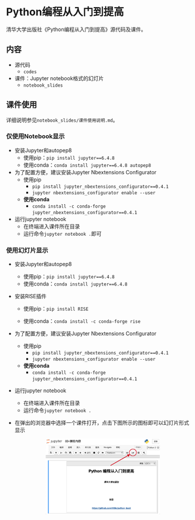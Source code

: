 # Python编程从入门到提高
清华大学出版社《Python编程从入门到提高》源代码及课件。

## 内容

- 源代码
  - `codes`
- 课件：Jupyter notebook格式的幻灯片
  - `notebook_slides`

## 课件使用

详细说明参见`notebook_slides/课件使用说明.md`。

### 仅使用Notebook显示

- 安装Jupyter和autopep8
  - 使用pip：`pip install jupyter==6.4.8`
  - 使用conda：`conda install jupyter==6.4.8 autopep8`
- 为了配置方便，建议安装Jupyter Nbextensions Configurator
  - 使用pip
    - `pip install jupyter_nbextensions_configurator==0.4.1`
    - `jupyter nbextensions_configurator enable --user`
  - __使用conda__
    - `conda install -c conda-forge jupyter_nbextensions_configurator==0.4.1`
- 运行jupyter notebook
  - 在终端进入课件所在目录
  - 运行命令`jupyter notebook .`即可

### 使用幻灯片显示

- 安装Jupyter和autopep8
  - 使用pip：`pip install jupyter==6.4.8`
  - 使用conda：`conda install jupyter==6.4.8`

- 安装RISE插件
  - 使用pip：`pip install RISE`

  - 使用conda：`conda install -c conda-forge rise`
  
- 为了配置方便，建议安装Jupyter Nbextensions Configurator
  - 使用pip
    - `pip install jupyter_nbextensions_configurator==0.4.1`
    - `jupyter nbextensions_configurator enable --user`
  - __使用conda__
    - `conda install -c conda-forge jupyter_nbextensions_configurator==0.4.1`

- 运行jupyter notebook

  - 在终端进入课件所在目录
  - 运行命令`jupyter notebook .`

- 在弹出的浏览器中选择一个课件打开，点击下图所示的图标即可以幻灯片形式显示

  <center>
      <img src="rise.png" width="65%"/>
  </center>
